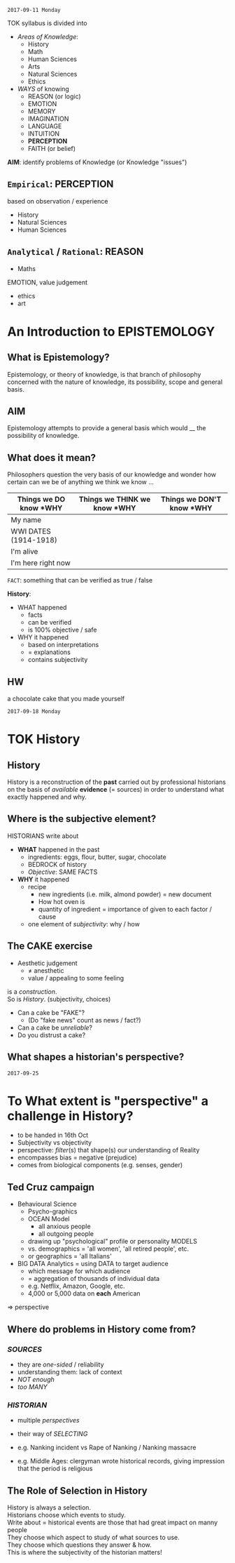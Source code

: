`2017-09-11 Monday`

TOK syllabus is divided into 

- _Areas of Knowledge_:
	- History
	- Math
	- Human Sciences
	- Arts
	- Natural Sciences
	- Ethics
- _WAYS_ of knowing
	- REASON (or logic)
	- EMOTION
	- MEMORY
	- IMAGINATION
	- LANGUAGE
	- INTUITION
	- **PERCEPTION**
	- FAITH (or belief)

**AIM**: identify problems of Knowledge (or Knowledge "issues")

## `Empirical`: PERCEPTION
based on observation / experience  

- History
- Natural Sciences
- Human Sciences

## `Analytical` / `Rational`: REASON
- Maths

EMOTION, value judgement

- ethics
- art

# An Introduction to EPISTEMOLOGY
## What is Epistemology?
Epistemology, or theory of knowledge, is that branch of philosophy concerned with the nature of knowledge, its possibility, scope and general basis.

## AIM
Epistemology attempts to provide a general basis which would __ the possibility of knowledge.

## What does it mean?
Philosophers question the very basis of our knowledge and wonder how certain can we be of anything we think we know ...

| Things we DO know \*WHY | Things we THINK we know \*WHY| Things we DON'T know \*WHY|
|-------------------------|------------------------------|-----------------------|
|My name                  | | |
|WWI DATES (1914-1918)| | |
|I'm alive| | |
|I'm here right now| | |

`FACT`: something that can be verified as true / false

**History**: 

- WHAT happened
	- facts
	- can be verified
	- is 100% objective / safe
- WHY it happened
	- based on interpretations
	-  = explanations
	-  contains subjectivity

## HW 
a chocolate cake that you made yourself

`2017-09-18 Monday`
# TOK History
## History
History is a reconstruction of the **past** carried out by professional historians on the basis of *available* **evidence** (= sources) in order to understand what exactly happened and why.

## Where is the subjective element?
HISTORIANS write about 

- **WHAT** happened in the past
	- ingredients: eggs, flour, butter, sugar, chocolate
	- BEDROCK of history
	- _Objective_: SAME FACTS
- **WHY** it happened
	- recipe
		- new ingredients (i.e. milk, almond powder) = new document
		- How hot oven is
		- quantity of ingredient = importance of given to each factor / cause
	- one element of _subjectivity_: why / how

## The CAKE exercise
- Aesthetic judgement
	- ≠ anesthetic
	- value / appealing to some feeling

is a _construction_.  
So is _History_. (subjectivity, choices)

- Can a cake be "FAKE"?
	- (Do "fake news" count as news / fact?)
- Can a cake be _unreliable_?
- Do you distrust a cake?

## What shapes a historian's perspective?

`2017-09-25`
# To What extent is "perspective" a challenge in History?
- to be handed in 16th Oct
- Subjectivity vs objectivity
- perspective: _filter_(s) that shape(s) our understanding of Reality
- encompasses bias = negative (prejudice)
- comes from biological components (e.g. senses, gender)

## Ted Cruz campaign
- Behavioural Science
    - Psycho-graphics
    - OCEAN Model
        - all anxious people
        - all outgoing people
    - drawing up "psychological" profile or personality MODELS
    - vs. demographics = 'all women', 'all retired people', etc.
    - or geographics = 'all Italians'
- BIG DATA Analytics = using DATA  to target audience
    - which message for which audience
    - = aggregation of thousands of individual data
    - e.g. Netflix, Amazon, Google, etc.
    - 4,000 or 5,000 data on **each** American

=> perspective

## Where do problems in History come from?
### _SOURCES_
- they are _one-sided_ / reliability
- understanding them: lack of context
- _NOT enough_
- _too MANY_

### _HISTORIAN_
- multiple _perspectives_
- their way of _SELECTING_

- e.g. Nanking incident vs Rape of Nanking / Nanking massacre
- e.g. Middle Ages: clergyman wrote historical records, giving impression that the period is religious

## The Role of Selection in History
History is always a selection.  
Historians choose which events to study.  
Write about = historical events are those that had great impact on manny people  
They choose which aspect to study of what sources to use.  
They choose which questions they answer & how.  
This is where the subjectivity of the historian matters!

